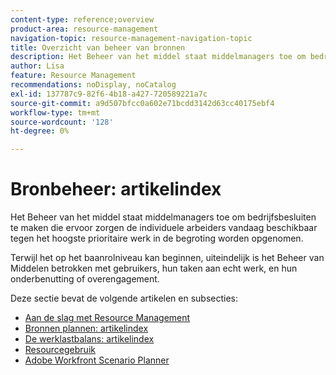 ```yaml
---
content-type: reference;overview
product-area: resource-management
navigation-topic: resource-management-navigation-topic
title: Overzicht van beheer van bronnen
description: Het Beheer van het middel staat middelmanagers toe om bedrijfsbesluiten te maken die ervoor zorgen de individuele arbeiders vandaag beschikbaar tegen het hoogste prioritaire werk in de begroting worden opgenomen. Terwijl het op het baanrolniveau kan beginnen, uiteindelijk is het Beheer van het Middel betrokken met gebruikers en hun onderbenutting of overengagement.
author: Lisa
feature: Resource Management
recommendations: noDisplay, noCatalog
exl-id: 137787c9-82f6-4b18-a427-720589221a7c
source-git-commit: a9d507bfcc0a602e71bcdd3142d63cc40175ebf4
workflow-type: tm+mt
source-wordcount: '128'
ht-degree: 0%

---
```


# Bronbeheer: artikelindex

<!--Audited: 01/2024-->

Het Beheer van het middel staat middelmanagers toe om bedrijfsbesluiten te maken die ervoor zorgen de individuele arbeiders vandaag beschikbaar tegen het hoogste prioritaire werk in de begroting worden opgenomen.

Terwijl het op het baanrolniveau kan beginnen, uiteindelijk is het Beheer van Middelen betrokken met gebruikers, hun taken aan echt werk, en hun onderbenutting of overengagement.

Deze sectie bevat de volgende artikelen en subsecties:

* [Aan de slag met Resource Management](../../resource-mgmt/resource-mgmt-overview/get-started-resource-management.md)
* [Bronnen plannen: artikelindex](/help/quicksilver/resource-mgmt/resource-planning/resource-planning-overview.md)
* [De werklastbalans: artikelindex](/help/quicksilver/resource-mgmt/workload-balancer/workload-balancer.md)
* [Resourcegebruik](/help/quicksilver/resource-mgmt/resource-utilization/resource-utilization.md)
* [Adobe Workfront Scenario Planner](/help/quicksilver/scenario-planner/scenario-planning.md)




